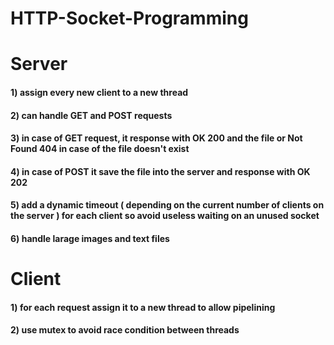 # HTTP-Socket-Programming
# Server 
#### 1) assign every new client to a new thread 
#### 2) can handle GET and POST requests 
#### 3) in case of GET request, it response with OK 200 and the file or Not Found 404 in case of the file doesn't exist
#### 4) in case of POST it save the file into the server and response with OK 202
#### 5) add a dynamic timeout ( depending on the current number of clients on the server ) for each client so avoid useless waiting on an unused socket
#### 6) handle larage images and text files



# Client 

#### 1) for each request assign it to a new thread to allow pipelining
#### 2) use mutex to avoid race condition between threads


